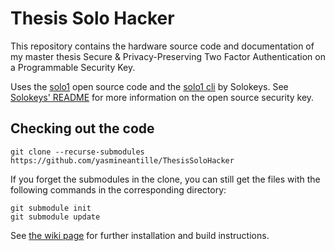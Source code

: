 # Thesis Solo Hacker

This repository contains the hardware source code and documentation of my master thesis Secure & Privacy-Preserving Two Factor Authentication on a Programmable Security Key.

Uses the [solo1](https://github.com/solokeys/solo1) open source code and the [solo1 cli](https://github.com/solokeys/solo1-cli) by Solokeys.
See [Solokeys' README](https://github.com/yasmineantille/ThesisSoloHacker#readme) for more information on the open source security key.

## Checking out the code
```
git clone --recurse-submodules https://github.com/yasmineantille/ThesisSoloHacker
```
If you forget the submodules in the clone, you can still get the files with the following commands in the corresponding directory:

```
git submodule init
git submodule update
```

See [the wiki page](https://github.com/yasmineantille/ThesisSoloHacker/wiki) for further installation and build instructions.
